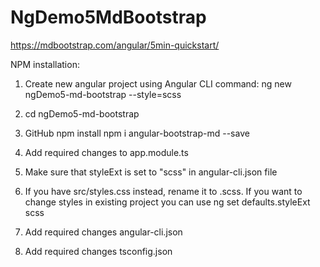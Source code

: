 # NgDemo5MdBootstrap

https://mdbootstrap.com/angular/5min-quickstart/

NPM installation:

1.  Create new angular project using Angular CLI command:
ng new ngDemo5-md-bootstrap --style=scss

2.  cd ngDemo5-md-bootstrap

3.  GitHub npm install
npm i angular-bootstrap-md --save 

4. Add required changes to app.module.ts

5. Make sure that styleExt is set to "scss" in angular-cli.json file

6. If you have src/styles.css instead, rename it to .scss.
If you want to change styles in existing project you can use ng set defaults.styleExt scss

7. Add required changes angular-cli.json

8. Add required changes tsconfig.json

